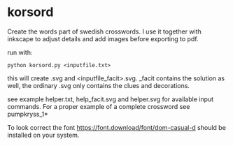 # korsord
Create the words part of swedish crosswords.
I use it together with inkscape to adjust details and add images before exporting to pdf.

run with:
```
python korsord.py <inputfile.txt>
```
this will create <inputfile>.svg and <inputfile_facit>.svg. _facit contains the solution as well, the ordinary .svg only contains the clues and decorations.

see example helper.txt, help_facit.svg and helper.svg for available input commands.
For a proper example of a complete crossword see pumpkryss_1*

To look correct the font https://font.download/font/dom-casual-d should be installed on your system.
